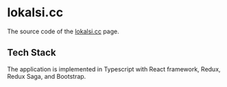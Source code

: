 # lokalsi.cc

The source code of the [lokalsi.cc](https://lokalsi.cc) page.

## Tech Stack

The application is implemented in Typescript with React framework, Redux, Redux Saga, and Bootstrap.